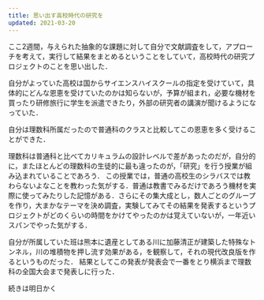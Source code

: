 ```yaml
---
title: 思い出す高校時代の研究を
updated: 2021-03-20
---
```


ここ2週間，与えられた抽象的な課題に対して自分で文献調査をして，アプローチを考えて，実行して結果をまとめるということをしていて，高校時代の研究プロジェクトのことを思い出した．

自分がよっていた高校は国からサイエンスハイスクールの指定を受けていて，具体的にどんな恩恵を受けていたのかは知らないが，予算が組まれ，必要な機材を買ったり研修旅行に学生を派遣できたり，外部の研究者の講演が聞けるようになっていた．

自分は理数科所属だったので普通科のクラスと比較してこの恩恵を多く受けることができた．

理数科は普通科と比べてカリキュラムの設計レベルで差があったのだが，自分的に，またほとんどの理数科の生徒的に最も違ったのが，「研究」を行う授業が組み込まれていることであろう．
この授業では，普通の高校生のシラバスでは教わらないよなことを教わった気がする．普通は教書でみるだけであろう機材を実際に使ってみたりした記憶がある．さらにその集大成とし，数人ごとのグループを作り，大まかなテーマを決め調査，実験してみてその結果を発表するというプロジェクトがどのくらいの時間をかけてやったのかは覚えていないが，一年近いスパンでやった気がする．

自分が所属していた班は熊本に遺産としてある川に加藤清正が建築した特殊なトンネル，川の堆積物を押し流す効果がある，を観察して，それの現代改良版を作るというものだった．
結果としてこの発表が発表会で一番をとり横浜まで理数科の全国大会まで発表しに行った．

続きは明日かく
